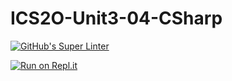 # ICS2O-Unit3-04-CSharp

[![GitHub's Super Linter](https://github.com/Kenny-Le-281/ICS2O-Unit3-04-CSharp/workflows/GitHub's%20Super%20Linter/badge.svg)](https://github.com/Kenny-Le-281/ICS2O-Unit3-04-CSharp/actions)

[![Run on Repl.it](https://repl.it/badge/github/Kenny-Le-281/ICS2O-Unit3-04-CSharp)](https://repl.it/github/Kenny-Le-281/ICS2O-Unit3-04-CSharp)
